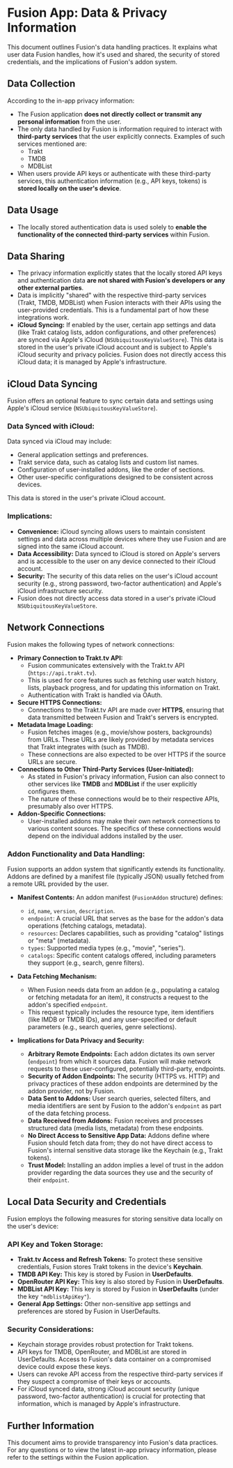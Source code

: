 # Fusion App: Data & Privacy Information

This document outlines Fusion's data handling practices. It explains what user data Fusion handles, how it's used and shared, the security of stored credentials, and the implications of Fusion's addon system.

## Data Collection

According to the in-app privacy information:

*   The Fusion application **does not directly collect or transmit any personal information** from the user.
*   The only data handled by Fusion is information required to interact with **third-party services** that the user explicitly connects. Examples of such services mentioned are:
    *   Trakt
    *   TMDB
    *   MDBList
*   When users provide API keys or authenticate with these third-party services, this authentication information (e.g., API keys, tokens) is **stored locally on the user's device**.

## Data Usage

*   The locally stored authentication data is used solely to **enable the functionality of the connected third-party services** within Fusion.

## Data Sharing

*   The privacy information explicitly states that the locally stored API keys and authentication data **are not shared with Fusion's developers or any other external parties**.
*   Data is implicitly "shared" with the respective third-party services (Trakt, TMDB, MDBList) when Fusion interacts with their APIs using the user-provided credentials. This is a fundamental part of how these integrations work.
*   **iCloud Syncing:** If enabled by the user, certain app settings and data (like Trakt catalog lists, addon configurations, and other preferences) are synced via Apple's iCloud (`NSUbiquitousKeyValueStore`). This data is stored in the user's private iCloud account and is subject to Apple's iCloud security and privacy policies. Fusion does not directly access this iCloud data; it is managed by Apple's infrastructure.

## iCloud Data Syncing

Fusion offers an optional feature to sync certain data and settings using Apple's iCloud service (`NSUbiquitousKeyValueStore`).

### Data Synced with iCloud:

Data synced via iCloud may include:
*   General application settings and preferences.
*   Trakt service data, such as catalog lists and custom list names.
*   Configuration of user-installed addons, like the order of sections.
*   Other user-specific configurations designed to be consistent across devices.

This data is stored in the user's private iCloud account.

### Implications:

*   **Convenience:** iCloud syncing allows users to maintain consistent settings and data across multiple devices where they use Fusion and are signed into the same iCloud account.
*   **Data Accessibility:** Data synced to iCloud is stored on Apple's servers and is accessible to the user on any device connected to their iCloud account.
*   **Security:** The security of this data relies on the user's iCloud account security (e.g., strong password, two-factor authentication) and Apple's iCloud infrastructure security.
*   Fusion does not directly access data stored in a user's private iCloud `NSUbiquitousKeyValueStore`.

## Network Connections

Fusion makes the following types of network connections:

*   **Primary Connection to Trakt.tv API:**
    *   Fusion communicates extensively with the Trakt.tv API (`https://api.trakt.tv`).
    *   This is used for core features such as fetching user watch history, lists, playback progress, and for updating this information on Trakt.
    *   Authentication with Trakt is handled via OAuth.
*   **Secure HTTPS Connections:**
    *   Connections to the Trakt.tv API are made over **HTTPS**, ensuring that data transmitted between Fusion and Trakt's servers is encrypted.
*   **Metadata Image Loading:**
    *   Fusion fetches images (e.g., movie/show posters, backgrounds) from URLs. These URLs are likely provided by metadata services that Trakt integrates with (such as TMDB).
    *   These connections are also expected to be over HTTPS if the source URLs are secure.
*   **Connections to Other Third-Party Services (User-Initiated):**
    *   As stated in Fusion's privacy information, Fusion can also connect to other services like **TMDB** and **MDBList** if the user explicitly configures them.
    *   The nature of these connections would be to their respective APIs, presumably also over HTTPS.
*   **Addon-Specific Connections:**
    *   User-installed addons may make their own network connections to various content sources. The specifics of these connections would depend on the individual addons installed by the user.

### Addon Functionality and Data Handling:

Fusion supports an addon system that significantly extends its functionality. Addons are defined by a manifest file (typically JSON) usually fetched from a remote URL provided by the user.

*   **Manifest Contents:** An addon manifest (`FusionAddon` structure) defines:
    *   `id`, `name`, `version`, `description`.
    *   `endpoint`: A crucial URL that serves as the base for the addon's data operations (fetching catalogs, metadata).
    *   `resources`: Declares capabilities, such as providing "catalog" listings or "meta" (metadata).
    *   `types`: Supported media types (e.g., "movie", "series").
    *   `catalogs`: Specific content catalogs offered, including parameters they support (e.g., search, genre filters).

*   **Data Fetching Mechanism:**
    *   When Fusion needs data from an addon (e.g., populating a catalog or fetching metadata for an item), it constructs a request to the addon's specified `endpoint`.
    *   This request typically includes the resource type, item identifiers (like IMDB or TMDB IDs), and any user-specified or default parameters (e.g., search queries, genre selections).

*   **Implications for Data Privacy and Security:**
    *   **Arbitrary Remote Endpoints:** Each addon dictates its own server (`endpoint`) from which it sources data. Fusion will make network requests to these user-configured, potentially third-party, endpoints.
    *   **Security of Addon Endpoints:** The security (HTTPS vs. HTTP) and privacy practices of these addon endpoints are determined by the addon provider, not by Fusion.
    *   **Data Sent to Addons:** User search queries, selected filters, and media identifiers are sent by Fusion to the addon's `endpoint` as part of the data fetching process.
    *   **Data Received from Addons:** Fusion receives and processes structured data (media lists, metadata) from these endpoints.
    *   **No Direct Access to Sensitive App Data:** Addons define where Fusion should fetch data from; they do not have direct access to Fusion's internal sensitive data storage like the Keychain (e.g., Trakt tokens).
    *   **Trust Model:** Installing an addon implies a level of trust in the addon provider regarding the data sources they use and the security of their `endpoint`.

## Local Data Security and Credentials

Fusion employs the following measures for storing sensitive data locally on the user's device:

### API Key and Token Storage:

*   **Trakt.tv Access and Refresh Tokens:** To protect these sensitive credentials, Fusion stores Trakt tokens in the device's **Keychain**.
*   **TMDB API Key:** This key is stored by Fusion in **UserDefaults**.
*   **OpenRouter API Key:** This key is also stored by Fusion in **UserDefaults**.
*   **MDBList API Key:** This key is stored by Fusion in **UserDefaults** (under the key `"mdblistApiKey"`).
*   **General App Settings:** Other non-sensitive app settings and preferences are stored by Fusion in UserDefaults.

### Security Considerations:

*   Keychain storage provides robust protection for Trakt tokens.
*   API keys for TMDB, OpenRouter, and MDBList are stored in UserDefaults. Access to Fusion's data container on a compromised device could expose these keys.
*   Users can revoke API access from the respective third-party services if they suspect a compromise of their keys or accounts.
*   For iCloud synced data, strong iCloud account security (unique password, two-factor authentication) is crucial for protecting that information, which is managed by Apple's infrastructure.

## Further Information

This document aims to provide transparency into Fusion's data practices. For any questions or to view the latest in-app privacy information, please refer to the settings within the Fusion application. 
